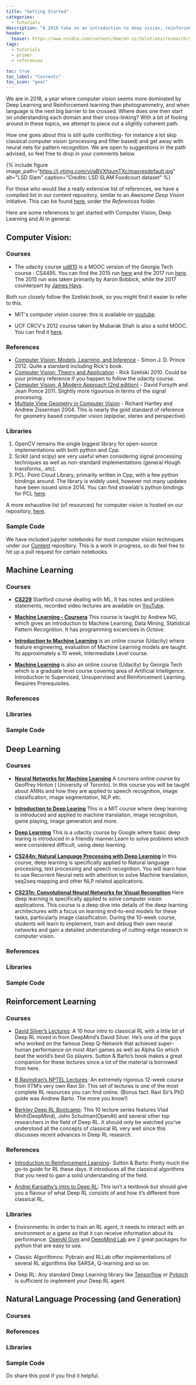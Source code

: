 ```yaml
---
title: "Getting Started"
categories:
  - tutorials
description: "A 2018 take on an introduction to deep vision, reinforcement learning and NLP; an age when cross domain boundaries are fast dissolving."
header:
  teaser: https://www.nvidia.com/content/dam/en-zz/Solutions/research/research-home-areas-computer-vision-407-ud@2X.jpg
tags:
  - tutorials
  - primer
  - references

toc: true
toc_label: "Contents"
toc_icon: "gear"
---
```


We are in 2018, a year where computer vision seems more dominated by Deep Learning and Reinforcement learning than photogrammetry, and when  language is the next big barrier to be crossed. Where does one then start on understanding each domain and their cross-linking? With a bit of fooling around in these topics, we attempt to piece out a slightly coherent path.

How one goes about this is still quite conflicting- for instance a lot skip classical computer vision (processing and filter based) and get away with neural nets for pattern recognition. We are open to suggestions in the path advised, so feel free to drop in your comments below.

{% include figure image_path="https://i.ytimg.com/vi/aBVXfqumTXc/maxresdefault.jpg" alt="LSD Slam" caption="Credits: LSD SLAM Foodcourt dataset" %}

For those who would like a really extensive list of references, we have a compiled list in our content repository, similar to an _Awesome Deep Vision_ initiative. This can be found [here](https://github.com/iitmcvg/Content), under the _References_ folder.

Here are some references to get started with Computer Vision, Deep Learning and AI in general:

## Computer Vision:

### Courses
* The udacity course [ud810]() is a MOOC version of the Georgia Tech course : CS4495. You can find the 2015 run [here](https://www.cc.gatech.edu/~afb/classes/CS4495-Spring2015-OMS/) and the 2017 run [here](https://www.cc.gatech.edu/~hays/compvision/). The 2015 run was taken primarily by Aaron Bobbick, while the 2017 counterpart by [James Hays](https://www.cc.gatech.edu/~hays/).

Both run closely follow the Szeliski book, so you might find it easier to refer to this.

* MIT's computer vision course: this is available on [youtube](https://www.youtube.com/watch?v=CLOAswsxudo).

* UCF CRCV's 2012 course taken by Mubarak Shah is also a solid MOOC. You can find it [here](https://youtu.be/715uLCHt4jE).

### References

* [Computer Vision:  Models, Learning, and Inference](http://www.computervisionmodels.com/) - Simon J. D. Prince 2012. Quite a standard including Rick's book.
* [Computer Vision: Theory and Application](http://szeliski.org/Book/) - Rick Szeliski 2010. Could be your primary reference if you happen to follow the udacity course.
* [Computer Vision: A Modern Approach (2nd edition)](http://www.amazon.com/Computer-Vision-Modern-Approach-2nd/dp/013608592X/ref=dp_ob_title_bk) - David Forsyth and Jean Ponce 2011. Slightly more rigourous in terms of the signal processing.
* [Multiple View Geometry in Computer Vision](http://www.robots.ox.ac.uk/~vgg/hzbook/) - Richard Hartley and Andrew Zisserman 2004. This is nearly the gold standard of reference for geometry based computer vision (epipolar, stereo and perspective).

### Libraries

1. OpenCV remains the single biggest library for open-source implementations with both python and Cpp.
2. Scikit (and scipy) are very useful when considering signal processing techniques as well as non-standard implementations (general Hough transforms,..etc).
3. PCL: Point Cloud Library, primarily written in Cpp, with a few python bindings around. The library is widely used, however not many updates have been issued since 2014. You can find strawlab's python bindings for PCL [here](https://github.com/strawlab/python-pcl).


A more exhaustive list (of resources) for computer vision is hosted on our repository, [here](https://github.com/iitmcvg/Content/blob/master/References/awesome_CV.md).

### Sample Code

We have included jupyter notebooks for most computer vision techniques under our [Content](https://github.com/iitmcvg/Content) repository. This is a work in progress, so do feel free to hit up a pull request for certain notebooks.

## Machine Learning

### Courses

* [**CS229**](http://cs229.stanford.edu/syllabus.html) Stanford course dealing with ML. It has notes and problem statements, recorded video lectures are available on [YouTube](https://www.youtube.com/watch?v=UzxYlbK2c7E).

* [**Machine Learning - Coursera**](https://www.coursera.org/learn/machine-learning) This course is taught by Andrew NG, which gives an introduction to Machine Learning, Data Mining, Statistical Pattern Recognition. It has programming excercises in *Octave*.

* [**Introduction to Machine Learning**](https://in.udacity.com/course/intro-to-machine-learning--ud120) is an online course (Udacity) where feature engineering, evaluation of Machine Learning models are taught. Its approximately a 10 week, Intermediate Level course.

* [**Machine Learning**](https://in.udacity.com/course/machine-learning--ud262) is also an online course (Udacity) by Georgia Tech which is a graduate level course covering area of Artificial Intelligence. Introduction to Supervised, Unsupervised and Reinforcement Learning. Requires Prerequisites.

### References
### Libraries
### Sample Code

## Deep Learning

### Courses

* [**Neural Networks for Machine Learning**](https://www.coursera.org/learn/neural-networks?siteID=SAyYsTvLiGQ-Es75F2LQK_4jLsTIRNfi4A&utm_content=10&utm_medium=partners&utm_source=linkshare&utm_campaign=SAyYsTvLiGQ) A coursera online course by Geoffrey Hinton ( University of Toronto). In this course you will be taught about ANNs and how they are applied to speech recognition, image classification, image segmentation, NLP etc.

* [**Introduction to Deep Learing**](http://introtodeeplearning.com/index.html) This is a MIT course where deep learning is introduced and applied to machine translation, image recognition, game playing, image generation and more.

* [**Deep Learning**](https://in.udacity.com/course/deep-learning--ud730?utm_medium=referral&utm_campaign=api) This is a udacity course by Google where basic deep learing is introduced in a friendly manner.Learn to solve problems which were considered difficult, using deep learning.

* [**CS244n: Natural Language Processing with Deep Learning**](http://web.stanford.edu/class/cs224n/) In this course, deep learning is specifically applied to Natural language processing, text processing and speech recognition. You will learn how to use Recurrent Neural nets with attention to solve Machine translation, seq2seq mapping and other NLP related applications.

* [**CS231n: Convolutional Neural Networks for Visual Recongition**](http://cs231n.stanford.edu/) Here deep learning is specifically applied to solve computer vision applications.  This course is a deep dive into details of the deep learning architectures with a focus on learning end-to-end models for these tasks, particularly image classification. During the 10-week course, students will learn to implement, train and debug their own neural networks and gain a detailed understanding of cutting-edge research in computer vision.

### References
### Libraries
### Sample Code

## Reinforcement Learning

### Courses

* [David Silver’s Lectures](http://www0.cs.ucl.ac.uk/staff/d.silver/web/Teaching.html): A 10 hour intro to classical RL with a little bit of Deep RL mixed in from DeepMind’s David Silver. He’s one of the guys who worked on the famous Deep Q-Network that achieved super-human performance on most Atari games as well as Alpha Go which beat the world’s best Go players. Sutton & Barto’s book makes a great companion for these lectures since a lot of the material is borrowed from here.

* [B Ravindran’s NPTEL Lectures](http://nptel.ac.in/syllabus/106106143/): An extremely rigorous 12-week course from IITM’s very own Ravi Sir. This set of lectures is one of the most complete RL resources you can find online.
(Bonus fact: Ravi Sir’s PhD guide was Andrew Barto. The more you know!)

* [Berkley Deep RL Bootcamp](https://sites.google.com/view/deep-rl-bootcamp/lectures?authuser=0): This 10 lecture series features Vlad Mnih(DeepMind), John Schulman(OpenAI) and several other top researchers in the field of Deep RL. It should only be watched you’ve  understood all the concepts of classical RL very well since this discusses recent advances in Deep RL research.

### References

* [Introduction to Reinforcement Learning](https://drive.google.com/file/d/1xeUDVGWGUUv1-ccUMAZHJLej2C7aAFWY/view)- Sutton & Barto: Pretty much the go-to guide for RL these days. It introduces all the classical algorithms that you need to gain a solid understanding of the field.

* [Andrej Karpathy’s intro to Deep RL](http://karpathy.github.io/2016/05/31/rl/): This isn’t a textbook but should give you a flavour of what Deep RL consists of and how it’s different from classical RL.

### Libraries

* Environments: In order to train an RL agent, it needs to interact with an environment or a game so that it can receive information about its performance. [OpenAI Gym](https://gym.openai.com/) and [DeepMind Lab](https://deepmind.com/blog/open-sourcing-deepmind-lab/) are 2 great packages for python that are easy to use.

* Classic Algorithmns: Pybrain and RLLab offer implementations of several RL algorithms like SARSA, Q-learning and so on.

* Deep RL: Any standard Deep Learning library like [Tensorflow](https://www.tensorflow.org/) or [Pytorch](http://pytorch.org/) is sufficient to implement your Deep RL agent.

## Natural Language Processing (and Generation)
### Courses
### References
### Libraries
### Sample Code

Do share this post if you find it helpful.

